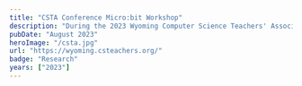 ```yaml
---
title: "CSTA Conference Micro:bit Workshop"
description: "During the 2023 Wyoming Computer Science Teachers' Association (CSTA) conference, I presented a workshop on implementing project-based learning with Micro:bits. This workshop was designed to help educators integrate coding and computational thinking into their curriculum with BBC Micro:bit resources."
pubDate: "August 2023"
heroImage: "/csta.jpg"
url: "https://wyoming.csteachers.org/"
badge: "Research"
years: ["2023"]
---
```


